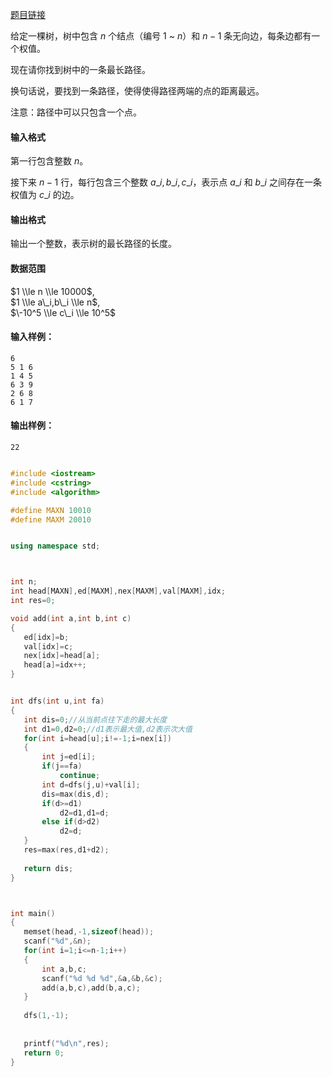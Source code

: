 [题目链接](https://www.acwing.com/problem/content/1074/)


给定一棵树，树中包含 $n$ 个结点（编号 $1$ ~ $n$）和 $n-1$ 条无向边，每条边都有一个权值。

现在请你找到树中的一条最长路径。

换句话说，要找到一条路径，使得使得路径两端的点的距离最远。

注意：路径中可以只包含一个点。

#### 输入格式

第一行包含整数 $n$。

接下来 $n-1$ 行，每行包含三个整数 $a\_i,b\_i,c\_i$，表示点 $a\_i$ 和 $b\_i$ 之间存在一条权值为 $c\_i$ 的边。

#### 输出格式

输出一个整数，表示树的最长路径的长度。

#### 数据范围

$1 \\le n \\le 10000$,  
$1 \\le a\_i,b\_i \\le n$,  
$\-10^5 \\le c\_i \\le 10^5$

#### 输入样例：

    6
    5 1 6
    1 4 5
    6 3 9
    2 6 8
    6 1 7
    

#### 输出样例：

    22
    
    
 ```cpp
 
 #include <iostream>
#include <cstring>
#include <algorithm>

#define MAXN 10010
#define MAXM 20010


using namespace std;



int n;
int head[MAXN],ed[MAXM],nex[MAXM],val[MAXM],idx;
int res=0;

void add(int a,int b,int c)
{
    ed[idx]=b;
    val[idx]=c;
    nex[idx]=head[a];
    head[a]=idx++;
}


int dfs(int u,int fa)
{
    int dis=0;//从当前点往下走的最大长度
    int d1=0,d2=0;//d1表示最大值,d2表示次大值
    for(int i=head[u];i!=-1;i=nex[i])
    {
        int j=ed[i];
        if(j==fa)
            continue;
        int d=dfs(j,u)+val[i];
        dis=max(dis,d);
        if(d>=d1)
            d2=d1,d1=d;
        else if(d>d2)
            d2=d;
    }
    res=max(res,d1+d2);
    
    return dis;
}



int main()
{
    memset(head,-1,sizeof(head));    
    scanf("%d",&n);
    for(int i=1;i<=n-1;i++)
    {
        int a,b,c;
        scanf("%d %d %d",&a,&b,&c);
        add(a,b,c),add(b,a,c);
    }
    
    dfs(1,-1);
    
    
    printf("%d\n",res);
    return 0;
}


```
 
